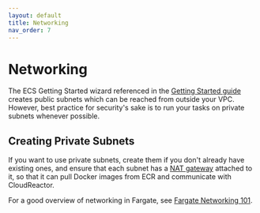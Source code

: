 ```yaml
---
layout: default
title: Networking
nav_order: 7
---
```

# Networking

The ECS Getting Started wizard referenced in the [Getting Started guide](./#getting-started) creates public subnets which can be reached from outside your VPC. However, best practice for security's sake is to run your tasks on private subnets whenever possible.

## Creating Private Subnets

If you want to use private subnets, create them if you don't already have existing ones, and ensure that each subnet has a [NAT gateway](https://docs.aws.amazon.com/vpc/latest/userguide/vpc-nat-gateway.html) attached to it, so that it can pull Docker images from ECR and communicate with CloudReactor.  

For a good overview of networking in Fargate, see [Fargate Networking 101](https://cloudonaut.io/fargate-networking-101/).